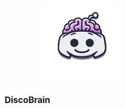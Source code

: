 <div align='center'>
    <picture>
        <source media="(prefers-color-scheme: light)" srcset="/docs/logo.png">
        <img alt="discobrain logo" src="/docs/logo.png" width="50%" height="50%">
    </picture>
</div>



# DiscoBrain

